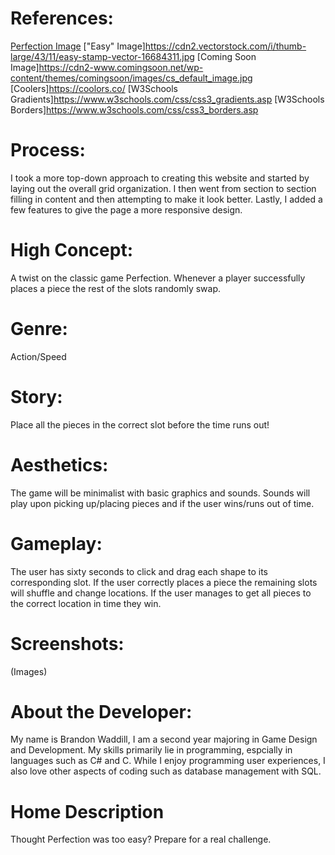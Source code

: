 # References:
[Perfection Image](https://images-na.ssl-images-amazon.com/images/I/51oP1KMR9SL.jpg)
["Easy" Image]https://cdn2.vectorstock.com/i/thumb-large/43/11/easy-stamp-vector-16684311.jpg
[Coming Soon Image]https://cdn2-www.comingsoon.net/wp-content/themes/comingsoon/images/cs_default_image.jpg
[Coolers]https://coolors.co/
[W3Schools Gradients]https://www.w3schools.com/css/css3_gradients.asp
[W3Schools Borders]https://www.w3schools.com/css/css3_borders.asp

# Process:
I took a more top-down approach to creating this website and started by laying out the overall grid organization. I then went from section to section filling in content and then attempting to make it look better. Lastly, I added a few features to give the page a more responsive design.

# High Concept:
A twist on the classic game Perfection. Whenever a player successfully places a piece the rest of the slots randomly swap.

# Genre:
Action/Speed

# Story:
Place all the pieces in the correct slot before the time runs out!

# Aesthetics:
The game will be minimalist with basic graphics and sounds. Sounds will play upon picking up/placing pieces and if the user wins/runs out of time.

# Gameplay:
The user has sixty seconds to click and drag each shape to its corresponding slot. If the user correctly places a piece the remaining slots will shuffle and change locations. If the user manages to get all pieces to the correct location in time they win.

# Screenshots:
(Images)

# About the Developer:
My name is Brandon Waddill, I am a second year majoring in Game Design and Development. My skills primarily lie in programming, espcially in languages such as C# and C. While I enjoy programming user experiences, I also love other aspects of coding such as database management with SQL.

# Home Description
Thought Perfection was too easy? Prepare for a real challenge.

